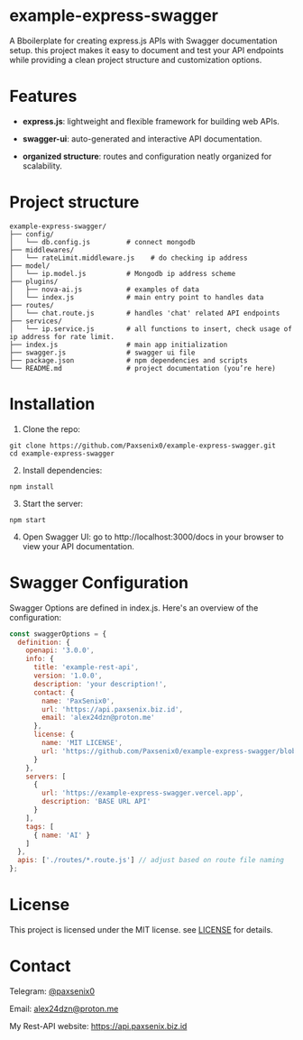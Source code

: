 # example-express-swagger
A Bboilerplate for creating express.js APIs with Swagger documentation setup. this project makes it easy to document and test your API endpoints while providing a clean project structure and customization options.

# Features

- **express.js**: lightweight and flexible framework for building web APIs.

- **swagger-ui**: auto-generated and interactive API documentation.

- **organized structure**: routes and configuration neatly organized for scalability.


# Project structure
```
example-express-swagger/
├── config/  
│   └── db.config.js         # connect mongodb
├── middlewares/  
│   └── rateLimit.middleware.js    # do checking ip address
├── model/  
│   └── ip.model.js          # Mongodb ip address scheme
├── plugins/  
│   ├── nova-ai.js           # examples of data
│   └── index.js             # main entry point to handles data
├── routes/  
│   └── chat.route.js        # handles 'chat' related API endpoints
├── services/  
│   └── ip.service.js        # all functions to insert, check usage of ip address for rate limit.
├── index.js                 # main app initialization  
├── swagger.js               # swagger ui file  
├── package.json             # npm dependencies and scripts  
└── README.md                # project documentation (you’re here)
```
# Installation

1. Clone the repo:
```
git clone https://github.com/Paxsenix0/example-express-swagger.git  
cd example-express-swagger
```

2. Install dependencies:
```
npm install
```

3. Start the server:
```
npm start
```

4. Open Swagger UI:
go to http://localhost:3000/docs in your browser to view your API documentation.



# Swagger Configuration

Swagger Options are defined in index.js. Here's an overview of the configuration:
```javascript
const swaggerOptions = {  
  definition: {  
    openapi: '3.0.0',  
    info: {  
      title: 'example-rest-api',  
      version: '1.0.0',  
      description: 'your description!',  
      contact: {  
        name: 'PaxSenix0',  
        url: 'https://api.paxsenix.biz.id',  
        email: 'alex24dzn@proton.me'  
      },  
      license: {  
        name: 'MIT LICENSE',  
        url: 'https://github.com/Paxsenix0/example-express-swagger/blob/initial/LICENSE'  
      }  
    },  
    servers: [  
      {  
        url: 'https://example-express-swagger.vercel.app',  
        description: 'BASE URL API'  
      }  
    ],  
    tags: [  
      { name: 'AI' }  
    ]  
  },  
  apis: ['./routes/*.route.js'] // adjust based on route file naming  
};
```

# License

This project is licensed under the MIT license. see [LICENSE](https://github.com/Paxsenix0/example-express-swagger/blob/initial/LICENSE) for details.

# Contact

Telegram: [@paxsenix0](https://t.me/paxsenix0)

Email: alex24dzn@proton.me

My Rest-API website: https://api.paxsenix.biz.id